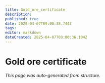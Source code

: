 ```yaml
---
title: Gold_ore_certificate
description: 
published: true
date: 2025-04-07T09:00:38.744Z
tags: 
editor: markdown
dateCreated: 2025-04-07T09:00:36.104Z
---
```


# Gold ore certificate

*This page was auto-generated from structure.*